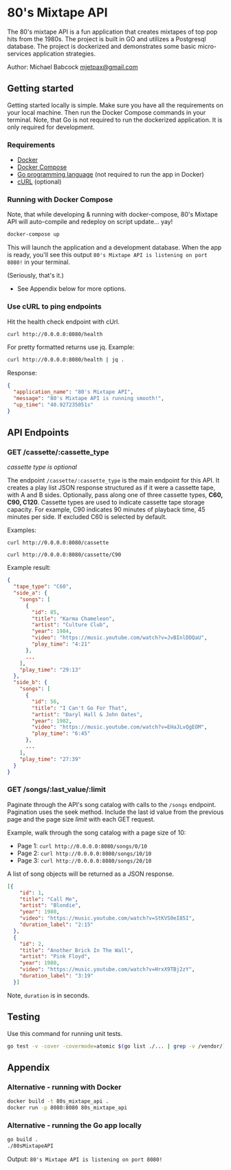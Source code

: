 # 80's Mixtape API

The 80's mixtape API is a fun application that creates mixtapes of top pop hits from the 1980s. The project is built in GO and utilizes a Postgresql database. The project is dockerized and demonstrates some basic micro-services application strategies.

Author: Michael Babcock <mjetpax@gmail.com>

## Getting started

Getting started locally is simple. Make sure you have all the requirements on your local machine. Then run the Docker Compose commands in your terminal. Note, that Go is not required to run the dockerized application. It is only required for development.

### Requirements

* [Docker](https://docs.docker.com/get-started/)
* [Docker Compose](https://docs.docker.com/compose/install/)
* [Go programming language](https://golang.org/doc/install) (not required to run the app in Docker)
* [cURL](https://duckduckgo.com/?q=curl+getting+started) (optional)

### Running with Docker Compose

Note, that while developing & running with docker-compose, 80's Mixtape API will auto-compile and redeploy on script update... yay!

```bash
docker-compose up
```

This will launch the application and a development database. When the app is ready, you'll see this output `80's Mixtape API is listening on port 8080!` in your terminal.

(Seriously, that's it.)

* See Appendix below for more options.

### Use cURL to ping endpoints

Hit the health check endpoint with cUrl.

```bash
curl http://0.0.0.0:8080/health
```

For pretty formatted returns use jq. Example:

```bash
curl http://0.0.0.0:8080/health | jq .
```

Response:

```json
{
  "application_name": "80's Mixtape API",
  "message": "80's Mixtape API is running smooth!",
  "up_time": "40.927235051s"
}
```

## API Endpoints

### GET /cassette/:cassette_type

_cassette type is optional_

The endpoint `/cassette/:cassette_type` is the main endpoint for this API. It creates a play list JSON response structured as if it were a cassette tape, with A and B sides. Optionally, pass along one of three cassette types, **C60, C90, C120**. Cassette types are used to indicate cassette tape storage capacity. For example, C90 indicates 90 minutes of playback time, 45 minutes per side. If excluded C60 is selected by default.

Examples:

`curl http://0.0.0.0:8080/cassette`

`curl http://0.0.0.0:8080/cassette/C90`

Example result:

```json
{
  "tape_type": "C60",
  "side_a": {
    "songs": [
      {
        "id": 85,
        "title": "Karma Chameleon",
        "artist": "Culture Club",
        "year": 1984,
        "video": "https://music.youtube.com/watch?v=JvBInlDDQaU",
        "play_time": "4:21"
      },
      ...
    ],
    "play_time": "29:13"
  },
  "side_b": {
    "songs": [
      {
        "id": 56,
        "title": "I Can't Go For That",
        "artist": "Daryl Hall & John Oates",
        "year": 1982,
        "video": "https://music.youtube.com/watch?v=EHaJLvQgEOM",
        "play_time": "6:45"
      },
      ...
    ],
    "play_time": "27:39"
  }
}
```


### GET /songs/:last_value/:limit

Paginate through the API's song catalog with calls to the `/songs` endpoint. Pagination uses the seek method. Include the last id value from the previous page and the page size _limit_ with each GET request.

Example, walk through the song catalog with a page size of 10:

* Page 1: `curl http://0.0.0.0:8080/songs/0/10`
* Page 2: `curl http://0.0.0.0:8080/songs/10/10`
* Page 3: `curl http://0.0.0.0:8080/songs/20/10`

A list of song objects will be returned as a JSON response.

```json
[{
    "id": 1,
    "title": "Call Me",
    "artist": "Blondie",
    "year": 1980,
    "video": "https://music.youtube.com/watch?v=StKVS0eI85I",
    "duration_label": "2:15"
  },
  {
    "id": 2,
    "title": "Another Brick In The Wall",
    "artist": "Pink Floyd",
    "year": 1980,
    "video": "https://music.youtube.com/watch?v=HrxX9TBj2zY",
    "duration_label": "3:19"
  }]
```

Note, `duration` is in seconds.

## Testing

Use this command for running unit tests.

```bash
go test -v -cover -covermode=atomic $(go list ./... | grep -v /vendor/)
```

## Appendix

### Alternative - running with Docker

```bash
docker build -t 80s_mixtape_api .
docker run -p 8080:8080 80s_mixtape_api
```

### Alternative - running the Go app locally

```bash
go build .
./80sMixtapeAPI
```

Output: `80's Mixtape API is listening on port 8080!`